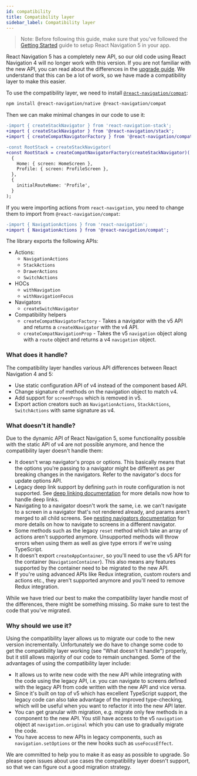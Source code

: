 ```yaml
---
id: compatibility
title: Compatibility layer
sidebar_label: Compatibility layer
---
```


> Note: Before following this guide, make sure that you've followed the [Getting Started](getting-started.md) guide to setup React Navigation 5 in your app.

React Navigation 5 has a completely new API, so our old code using React Navigation 4 will no longer work with this version. If you are not familiar with the new API, you can read about the differences in the [upgrade guide](upgrading-from-4.x). We understand that this can be a lot of work, so we have made a compatibility layer to make this easier.

To use the compatibility layer, we need to install [`@react-navigation/compat`](https://github.com/react-navigation/react-navigation/tree/master/packages/compat):

```bash npm2yarn
npm install @react-navigation/native @react-navigation/compat
```

Then we can make minimal changes in our code to use it:

```diff
-import { createStackNavigator } from 'react-navigation-stack';
+import { createStackNavigator } from '@react-navigation/stack';
+import { createCompatNavigatorFactory } from '@react-navigation/compat';

-const RootStack = createStackNavigator(
+const RootStack = createCompatNavigatorFactory(createStackNavigator)(
  {
    Home: { screen: HomeScreen },
    Profile: { screen: ProfileScreen },
  },
  {
    initialRouteName: 'Profile',
  }
);
```

If you were importing actions from `react-navigation`, you need to change them to import from `@react-navigation/compat`:

```diff
-import { NavigationActions } from 'react-navigation';
+import { NavigationActions } from '@react-navigation/compat';
```

The library exports the following APIs:

- Actions:
  - `NavigationActions`
  - `StackActions`
  - `DrawerActions`
  - `SwitchActions`
- HOCs
  - `withNavigation`
  - `withNavigationFocus`
- Navigators
  - `createSwitchNavigator`
- Compatibility helpers
  - `createCompatNavigatorFactory` - Takes a navigator with the v5 API and returns a `createXNavigator` with the v4 API.
  - `createCompatNavigationProp` - Takes the v5 `navigation` object along with a `route` object and returns a v4 `navigation` object.

### What does it handle?

The compatibility layer handles various API differences between React Navigation 4 and 5:

- Use static configuration API of v4 instead of the component based API.
- Change signature of methods on the navigation object to match v4.
- Add support for `screenProps` which is removed in v5.
- Export action creators such as `NavigationActions`, `StackActions`, `SwitchActions` with same signature as v4.

### What doesn't it handle?

Due to the dynamic API of React Navigation 5, some functionality possible with the static API of v4 are not possible anymore, and hence the compatibility layer doesn't handle them:

- It doesn't wrap navigator's props or options. This basically means that the options you're passing to a navigator might be different as per breaking changes in the navigators. Refer to the navigator's docs for update options API.
- Legacy deep link support by defining `path` in route configuration is not supported. See [deep linking documentation](deep-linking.md) for more details now how to handle deep links.
- Navigating to a navigator doesn't work the same, i.e. we can't navigate to a screen in a navigator that's not rendered already, and params aren't merged to all child screens. See [nesting navigators documentation](nesting-navigators.md) for more details on how to navigate to screens in a different navigator.
- Some methods such as the legacy `reset` method which take an array of actions aren't supported anymore. Unsupported methods will throw errors when using them as well as give type errors if we're using TypeScript.
- It doesn't export `createAppContainer`, so you'll need to use the v5 API for the container (`NavigationContainer`). This also means any features supported by the container need to be migrated to the new API.
- If you're using advanced APIs like Redux integration, custom routers and actions etc., they aren't supported anymore and you'll need to remove Redux integration.

While we have tried our best to make the compatibility layer handle most of the differences, there might be something missing. So make sure to test the code that you've migrated.

### Why should we use it?

Using the compatibility layer allows us to migrate our code to the new version incrementally. Unfortunately we do have to change some code to get the compatibility layer working (see "What doesn't it handle") properly, but it still allows majority of our code to remain unchanged. Some of the advantages of using the compatibility layer include:

- It allows us to write new code with the new API while integrating with the code using the legacy API, i.e. you can navigate to screens defined with the legacy API from code written with the new API and vice versa.
- Since it's built on top of v5 which has excellent TypeScript support, the legacy code can also take advantage of the improved type-checking, which will be useful when you want to refactor it into the new API later.
- You can get granular with migration, e.g. migrate only few methods in a component to the new API. You still have access to the v5 `navigation` object at `navigation.original` which you can use to gradually migrate the code.
- You have access to new APIs in legacy components, such as `navigation.setOptions` or the new hooks such as `useFocusEffect`.

We are committed to help you to make it as easy as possible to upgrade. So please open issues about use cases the compatibility layer doesn't support, so that we can figure out a good migration strategy.
